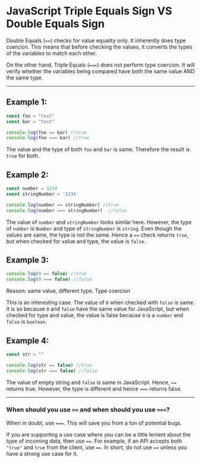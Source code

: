 # JavaScript Triple Equals Sign VS Double Equals Sign

Double Equals (```==```) checks for value equality only. It inherently does type coercion. This means that before checking the values, it converts the types of the variables to match each other.

On the other hand, Triple Equals (```===```) does not perform type coercion. It will verify whether the variables being compared have both the same value AND the same type.

***

## Example 1:

```js
const foo = "test" 
const bar = "test"  

console.log(foo == bar) //true
console.log(foo === bar) //true
```

The value and the type of both ```foo``` and ```bar``` is same. Therefore the result is ```true``` for both.

## Example 2:‌

```js
const number = 1234 
const stringNumber = '1234'  

console.log(number == stringNumber) //true
console.log(number === stringNumber)  //false
```

The value of ```number``` and ```stringNumber``` looks similar here. However, the type of ```number``` is ```Number``` and type of ```stringNumber``` is ```string```. Even though the values are same, the type is not the same. Hence a ```==``` check returns ```true```, but when checked for value and type, the value is ```false```.

## Example 3:

```js
console.log(0 == false) //true
console.log(0 === false) //false 
```

Reason: same value, different type. Type coercion

This is an interesting case. The value of ```0``` when checked with ```false``` is same. It is so because ```0``` and ```false``` have the same value for JavaScript, but when checked for type and value, the value is false because ```0``` is a ```number``` and ```false``` is ```boolean```.

## Example 4:

```js
const str = ""

console.log(str == false) //true
console.log(str === false) //false
```

The value of empty string and ```false``` is same in JavaScript. Hence, ```==``` returns true. However, the type is different and hence ```===``` returns false.

***

### When should you use ```==``` and when should you use ```===```?
When in doubt, use ```===```. This will save you from a ton of potential bugs.

If you are supporting a use case where you can be a little lenient about the type of incoming data, then use ```==```. For example, if an API accepts both ```"true"``` and ```true``` from the client, use ```==```. In short, do not use ```==``` unless you have a strong use case for it.
